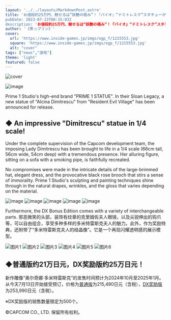 ```yaml
---
layout: '../../layouts/MarkdownPost.astro'
title: 'お値段約25万円、魅せるは“妖艶の極み”！『バイオ』“ドミトレスク”スタチューが美しく、そして恐ろしい…
pubDate: 2023-07-13T08:15:03Z
description: 'お値段約25万円、魅せるは“妖艶の極み”！『バイオ』“ドミトレスク”スタチューが美しく、そして恐ろしい…
author: '《茶っプリン》'
cover:
  url: 'https://www.inside-games.jp/imgs/ogp_f/1215553.jpg'
  square: 'https://www.inside-games.jp/imgs/ogp_f/1215553.jpg'
  alt: "cover"
tags: ["news","游戏"]
theme: 'light'
featured: false
---
```


![cover](https://www.inside-games.jp/imgs/ogp_f/1215553.jpg)

![image](https://www.inside-games.jp/imgs/zoom/1215548.jpg)

Prime 1 Studio's high-end brand "PRIME 1 STATUE". In their Sloan Legacy, a new statue of "Alcina Dimitrescu" from "Resident Evil Village" has been announced for release.

## ◆ An impressive "Dimitrescu" statue in 1/4 scale!

Under the complete supervision of the Capcom development team, the imposing Lady Dimitrescu has been brought to life in a 1/4 scale (66cm tall, 56cm wide, 54cm deep) with a tremendous presence. Her alluring figure, sitting on a sofa with a smoking pipe, is faithfully recreated.

No compromises were made in the intricate details of the large-brimmed hat, elegant dress, and the provocative black rose brooch that stirs a sense of immorality. Prime 1 Studio's sculpting and painting techniques shine through in the natural drapes, wrinkles, and the gloss that varies depending on the material.

![image](https://www.inside-games.jp/imgs/zoom/1215549.jpg)
![image](https://www.inside-games.jp/imgs/zoom/1215550.jpg)
![image](https://www.inside-games.jp/imgs/zoom/1215551.jpg)
![image](https://www.inside-games.jp/imgs/zoom/1215552.jpg)
![image](https://www.inside-games.jp/imgs/zoom/1215543.jpg)

Furthermore, the DX Bonus Edition comes with a variety of interchangeable parts.
邪恶微笑的头部，装饰有纹章的克里姆佐夫人眼镜，以及尖锐伸出的钩爪等，可以自由组合，享受多种多样的多米特雷斯克夫人的魅力。此外，作为奖励特典，还附带了“多米特雷斯克夫人的结晶像”。它是一个再现闪耀透明感的展示模型。

![图片1](https://www.inside-games.jp/imgs/zoom/1215539.jpg)
![图片2](https://www.inside-games.jp/imgs/zoom/1215540.jpg)
![图片3](https://www.inside-games.jp/imgs/zoom/1215541.jpg)
![图片4](https://www.inside-games.jp/imgs/zoom/1215542.jpg)
![图片5](https://www.inside-games.jp/imgs/zoom/1215544.jpg)
![图片6](https://www.inside-games.jp/imgs/zoom/1215545.jpg)

## ◆普通版约21万日元，DX奖励版约25万日元！

新作雕像“奥尔奇娜·多米特雷斯克”的发售时间预计为2024年10月至2025年1月。从今天7月13日开始接受预订，价格为[普通版](https://statue.prime1studio.co.jp/rev-alcina-dimitrescu-tlcre-01.html)为215,490日元（含税），[DX奖励版](https://statue.prime1studio.co.jp/rev-alcina-dimitrescu-tlcre-01dxs.html)为253,990日元（含税）。

※DX奖励版的销售数量限定为500个。

©CAPCOM CO., LTD. 保留所有权利。

<br>

<script type="text/javascript">;Array.prototype.forEach.call(document.querySelectorAll("div.af_list a"), function (el) { if (el.getAttribute("data-shopping-click") === "") { return; } el.setAttribute("data-shopping-click", ""); el.addEventListener("click", function (e) { let matches = /\/\/www\.amazon\.co\.jp\/gp\/product\/([^/]+)\//.exec(e.target.href); if (matches) { cX.callQueue.push(["sendEvent", "shopping_click", { amazon: matches[1] }]); return; } matches = /\/\/hb\.afl\.rakuten\.co\.jp\/.+\/\?

>[原文地址](https://www.inside-games.jp/article/2023/07/13/147179.html)  